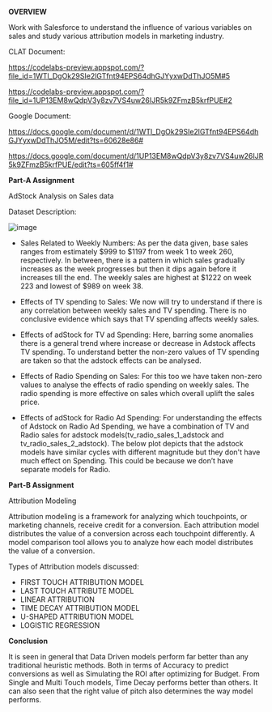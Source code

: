 **OVERVIEW**

Work with Salesforce to understand the influence of various variables on sales and study various attribution models in marketing industry.

CLAT Document:

https://codelabs-preview.appspot.com/?file_id=1WTl_DgOk29SIe2lGTfnt94EPS64dhGJYyxwDdThJO5M#5

https://codelabs-preview.appspot.com/?file_id=1UP13EM8wQdpV3y8zv7VS4uw26IJR5k9ZFmzB5krfPUE#2

Google Document:

https://docs.google.com/document/d/1WTl_DgOk29SIe2lGTfnt94EPS64dhGJYyxwDdThJO5M/edit?ts=60628e86#

https://docs.google.com/document/d/1UP13EM8wQdpV3y8zv7VS4uw26IJR5k9ZFmzB5krfPUE/edit?ts=605ff4f1#

**Part-A Assignment**

AdStock Analysis on Sales data

Dataset Description:

![image](https://user-images.githubusercontent.com/25616463/114882996-82516f00-9dd2-11eb-9e2d-f319fdee19d6.png)

* Sales Related to Weekly Numbers: 
As per the data given, base sales ranges from estimately $999 to $1197 from week 1 to week 260, respectively. In between, there is a pattern in which sales gradually increases as the week progresses but then it dips again before it increases till the end. The weekly sales are highest at $1222 on week 223 and lowest of $989 on week 38.

* Effects of TV spending to Sales: 
We now will try to understand if there is any correlation between weekly sales and TV spending. There is no conclusive evidence which says that TV spending affects weekly sales.


* Effects of adStock for TV ad Spending: 
Here, barring some anomalies there is a general trend where increase or decrease in Adstock affects TV spending. To understand better the non-zero values of TV spending are taken so that the adstock effects can be analysed.


* Effects of Radio Spending on Sales: 
For this too we have taken non-zero values to analyse the effects of radio spending on weekly sales. The radio spending is more effective on sales which overall uplift the sales price.


* Effects of adStock for Radio Ad Spending: 
For understanding the effects of Adstock on Radio Ad Spending, we have a combination of TV and Radio sales for adstock models(tv_radio_sales_1_adstock and tv_radio_sales_2_adstock). The below plot depicts that the adstock models have similar cycles with different magnitude but they don't have much effect on Spending. This could be because we don’t have separate models for Radio.


**Part-B Assignment**

Attribution Modeling

Attribution modeling is a framework for analyzing which touchpoints, or marketing channels, receive credit for a conversion. Each attribution model distributes the value of a conversion across each touchpoint differently.
A model comparison tool allows you to analyze how each model distributes the value of a conversion.

Types of Attribution models discussed:

* FIRST TOUCH ATTRIBUTION MODEL
* LAST TOUCH ATTRIBUTE MODEL    
* LINEAR ATTRIBUTION    
* TIME DECAY ATTRIBUTION MODEL    
* U-SHAPED ATTRIBUTION MODEL    
* LOGISTIC REGRESSION

**Conclusion**

It is seen in general that Data Driven models perform far better than any traditional heuristic methods. Both in terms of Accuracy to predict conversions as well as Simulating the ROI after optimizing for Budget. From Single and Multi Touch models, Time Decay performs better than others. It can also seen that the right value of pitch also determines the way model performs.
